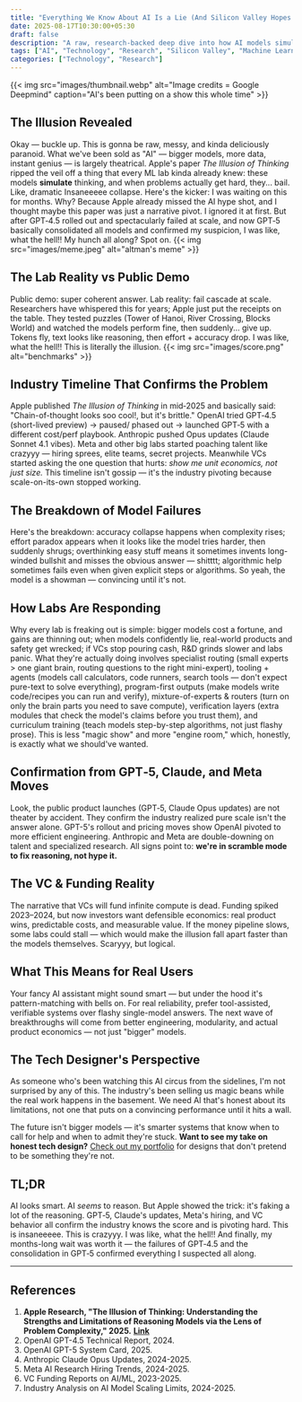 ```yaml
---
title: "Everything We Know About AI Is a Lie (And Silicon Valley Hopes You Never Find Out)"
date: 2025-08-17T10:30:00+05:30
draft: false
description: "A raw, research-backed deep dive into how AI models simulate thinking but fail spectacularly when problems get hard, backed by Apple's 'The Illusion of Thinking' paper and industry evidence."
tags: ["AI", "Technology", "Research", "Silicon Valley", "Machine Learning"]
categories: ["Technology", "Research"]
---
```


{{< img src="images/thumbnail.webp" alt="Image credits = Google Deepmind" caption="AI's been putting on a show this whole time" >}}

## The Illusion Revealed

Okay — buckle up. This is gonna be raw, messy, and kinda deliciously paranoid. What we've been sold as "AI" — bigger models, more data, instant genius — is largely theatrical. Apple's paper *The Illusion of Thinking* ripped the veil off a thing that every ML lab kinda already knew: these models **simulate** thinking, and when problems actually get hard, they... bail. Like, dramatic Insaneeeee collapse. Here's the kicker: I was waiting on this for months. Why? Because Apple already missed the AI hype shot, and I thought maybe this paper was just a narrative pivot. I ignored it at first. But after GPT‑4.5 rolled out and spectacularly failed at scale, and now GPT‑5 basically consolidated all models and confirmed my suspicion, I was like, what the hell!! My hunch all along? Spot on.
{{< img src="images/meme.jpeg" alt="altman's meme" >}}
## The Lab Reality vs Public Demo

Public demo: super coherent answer. Lab reality: fail cascade at scale. Researchers have whispered this for years; Apple just put the receipts on the table. They tested puzzles (Tower of Hanoi, River Crossing, Blocks World) and watched the models perform fine, then suddenly... give up. Tokens fly, text looks like reasoning, then effort + accuracy drop. I was like, what the hell!! This is literally the illusion.
{{< img src="images/score.png" alt="benchmarks" >}}
## Industry Timeline That Confirms the Problem

Apple published *The Illusion of Thinking* in mid‑2025 and basically said: "Chain-of-thought looks soo cool!, but it's brittle." OpenAI tried GPT‑4.5 (short-lived preview) → paused/ phased out → launched GPT‑5 with a different cost/perf playbook. Anthropic pushed Opus updates (Claude Sonnet 4.1 vibes). Meta and other big labs started poaching talent like crazyyy — hiring sprees, elite teams, secret projects. Meanwhile VCs started asking the one question that hurts: *show me unit economics, not just size.* This timeline isn't gossip — it's the industry pivoting because scale-on-its-own stopped working.

## The Breakdown of Model Failures

Here's the breakdown: accuracy collapse happens when complexity rises; effort paradox appears when it looks like the model tries harder, then suddenly shrugs; overthinking easy stuff means it sometimes invents long-winded bullshit and misses the obvious answer — shitttt; algorithmic help sometimes fails even when given explicit steps or algorithms. So yeah, the model is a showman — convincing until it's not.

## How Labs Are Responding

Why every lab is freaking out is simple: bigger models cost a fortune, and gains are thinning out; when models confidently lie, real-world products and safety get wrecked; if VCs stop pouring cash, R&D grinds slower and labs panic. What they're actually doing involves specialist routing (small experts > one giant brain, routing questions to the right mini-expert), tooling + agents (models call calculators, code runners, search tools — don't expect pure-text to solve everything), program-first outputs (make models write code/recipes you can run and verify), mixture-of-experts & routers (turn on only the brain parts you need to save compute), verification layers (extra modules that check the model's claims before you trust them), and curriculum training (teach models step-by-step algorithms, not just flashy prose). This is less "magic show" and more "engine room," which, honestly, is exactly what we should've wanted.

## Confirmation from GPT‑5, Claude, and Meta Moves

Look, the public product launches (GPT‑5, Claude Opus updates) are not theater by accident. They confirm the industry realized pure scale isn't the answer alone. GPT-5's rollout and pricing moves show OpenAI pivoted to more efficient engineering. Anthropic and Meta are double-downing on talent and specialized research. All signs point to: **we're in scramble mode to fix reasoning, not hype it.**

## The VC & Funding Reality

The narrative that VCs will fund infinite compute is dead. Funding spiked 2023–2024, but now investors want defensible economics: real product wins, predictable costs, and measurable value. If the money pipeline slows, some labs could stall — which would make the illusion fall apart faster than the models themselves. Scaryyy, but logical.

## What This Means for Real Users

Your fancy AI assistant might sound smart — but under the hood it's pattern-matching with bells on. For real reliability, prefer tool-assisted, verifiable systems over flashy single-model answers. The next wave of breakthroughs will come from better engineering, modularity, and actual product economics — not just "bigger" models.

## The Tech Designer's Perspective

As someone who's been watching this AI circus from the sidelines, I'm not surprised by any of this. The industry's been selling us magic beans while the real work happens in the basement. We need AI that's honest about its limitations, not one that puts on a convincing performance until it hits a wall.

The future isn't bigger models — it's smarter systems that know when to call for help and when to admit they're stuck. **Want to see my take on honest tech design?** [Check out my portfolio](https://www.nischalskanda.tech) for designs that don't pretend to be something they're not.

## TL;DR

AI looks smart. AI *seems* to reason. But Apple showed the trick: it's faking a lot of the reasoning. GPT‑5, Claude's updates, Meta's hiring, and VC behavior all confirm the industry knows the score and is pivoting hard. This is insaneeeee. This is crazyyy. I was like, what the hell!! And finally, my months-long wait was worth it — the failures of GPT‑4.5 and the consolidation in GPT‑5 confirmed everything I suspected all along.

---

## References

1. **Apple Research, "The Illusion of Thinking: Understanding the Strengths and Limitations of Reasoning Models via the Lens of Problem Complexity," 2025.** [**Link**](https://ml-site.cdn-apple.com/papers/the-illusion-of-thinking.pdf)
2. OpenAI GPT-4.5 Technical Report, 2024.
3. OpenAI GPT-5 System Card, 2025.
4. Anthropic Claude Opus Updates, 2024-2025.
5. Meta AI Research Hiring Trends, 2024-2025.
6. VC Funding Reports on AI/ML, 2023-2025.
7. Industry Analysis on AI Model Scaling Limits, 2024-2025.
